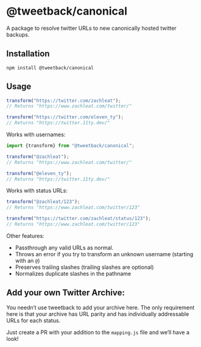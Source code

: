 # @tweetback/canonical

A package to resolve twitter URLs to new canonically hosted twitter backups.

## Installation

```
npm install @tweetback/canonical
```

## Usage

```js
transform("https://twitter.com/zachleat");
// Returns "https://www.zachleat.com/twitter/"

transform("https://twitter.com/eleven_ty");
// Returns "https://twitter.11ty.dev/"
```

Works with usernames:

```js
import {transform} from "@tweetback/canonical";

transform("@zachleat");
// Returns "https://www.zachleat.com/twitter/"

transform("@eleven_ty");
// Returns "https://twitter.11ty.dev/"
```

Works with status URLs:

```js
transform("@zachleat/123");
// Returns "https://www.zachleat.com/twitter/123"

transform("https://twitter.com/zachleat/status/123");
// Returns "https://www.zachleat.com/twitter/123"
```

Other features:

* Passthrough any valid URLs as normal.
* Throws an error if you try to transform an unknown username (starting with an `@`)
* Preserves trailing slashes (trailing slashes are optional)
* Normalizes duplicate slashes in the pathname

## Add your own Twitter Archive:

You needn’t use tweetback to add your archive here. The only requirement here is that your archive has URL parity and has individually addressable URLs for each status.

Just create a PR with your addition to the `mapping.js` file and we’ll have a look!